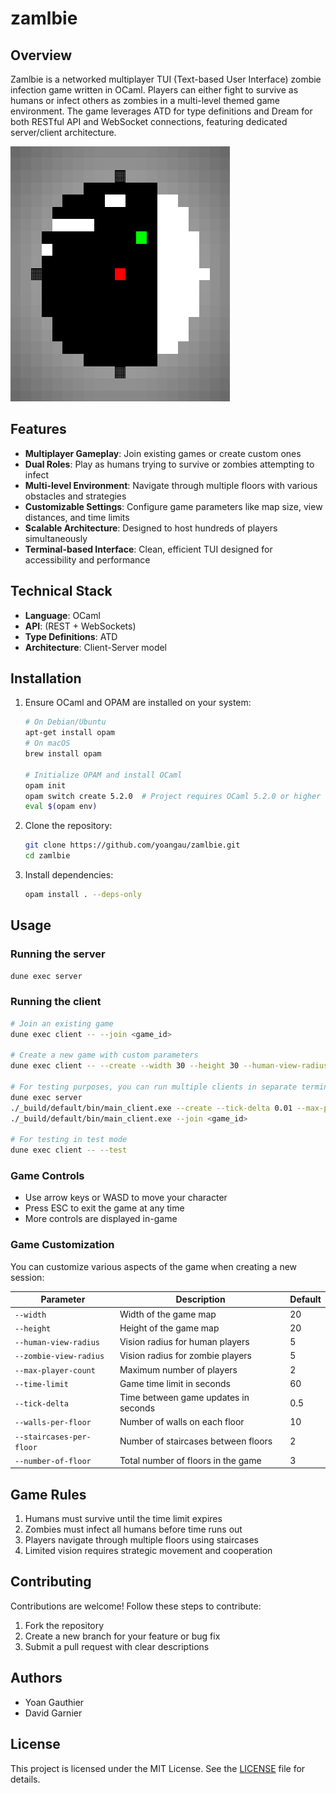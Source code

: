 # zamlbie

## Overview
Zamlbie is a networked multiplayer TUI (Text-based User Interface) zombie infection game written in OCaml. Players can either fight to survive as humans or infect others as zombies in a multi-level themed game environment. The game leverages ATD for type definitions and Dream for both RESTful API and WebSocket connections, featuring dedicated server/client architecture.

![Demo of Zamlbie gameplay](img/demo.gif)

## Features
- **Multiplayer Gameplay**: Join existing games or create custom ones
- **Dual Roles**: Play as humans trying to survive or zombies attempting to infect
- **Multi-level Environment**: Navigate through multiple floors with various obstacles and strategies
- **Customizable Settings**: Configure game parameters like map size, view distances, and time limits
- **Scalable Architecture**: Designed to host hundreds of players simultaneously
- **Terminal-based Interface**: Clean, efficient TUI designed for accessibility and performance

## Technical Stack
- **Language**: OCaml
- **API**: (REST + WebSockets)
- **Type Definitions**: ATD
- **Architecture**: Client-Server model

## Installation
1. Ensure OCaml and OPAM are installed on your system:
   ```bash
   # On Debian/Ubuntu
   apt-get install opam
   # On macOS
   brew install opam
   
   # Initialize OPAM and install OCaml
   opam init
   opam switch create 5.2.0  # Project requires OCaml 5.2.0 or higher
   eval $(opam env)
   ```

2. Clone the repository:
   ```bash
   git clone https://github.com/yoangau/zamlbie.git
   cd zamlbie
   ```

3. Install dependencies:
   ```bash
   opam install . --deps-only
   ```

## Usage

### Running the server
```bash
dune exec server
```

### Running the client
```bash
# Join an existing game
dune exec client -- --join <game_id>

# Create a new game with custom parameters
dune exec client -- --create --width 30 --height 30 --human-view-radius 6

# For testing purposes, you can run multiple clients in separate terminals
dune exec server
./_build/default/bin/main_client.exe --create --tick-delta 0.01 --max-player-count 2
./_build/default/bin/main_client.exe --join <game_id>

# For testing in test mode
dune exec client -- --test
```

### Game Controls
- Use arrow keys or WASD to move your character
- Press ESC to exit the game at any time
- More controls are displayed in-game

### Game Customization
You can customize various aspects of the game when creating a new session:

| Parameter                | Description                          | Default |
| ------------------------ | ------------------------------------ | ------- |
| `--width`                | Width of the game map                | 20      |
| `--height`               | Height of the game map               | 20      |
| `--human-view-radius`    | Vision radius for human players      | 5       |
| `--zombie-view-radius`   | Vision radius for zombie players     | 5       |
| `--max-player-count`     | Maximum number of players            | 2       |
| `--time-limit`           | Game time limit in seconds           | 60      |
| `--tick-delta`           | Time between game updates in seconds | 0.5     |
| `--walls-per-floor`      | Number of walls on each floor        | 10      |
| `--staircases-per-floor` | Number of staircases between floors  | 2       |
| `--number-of-floor`      | Total number of floors in the game   | 3       |

## Game Rules
1. Humans must survive until the time limit expires
2. Zombies must infect all humans before time runs out
3. Players navigate through multiple floors using staircases
4. Limited vision requires strategic movement and cooperation

## Contributing
Contributions are welcome! Follow these steps to contribute:
1. Fork the repository
2. Create a new branch for your feature or bug fix
3. Submit a pull request with clear descriptions

## Authors
- Yoan Gauthier
- David Garnier

## License
This project is licensed under the MIT License. See the [LICENSE](LICENSE) file for details.
